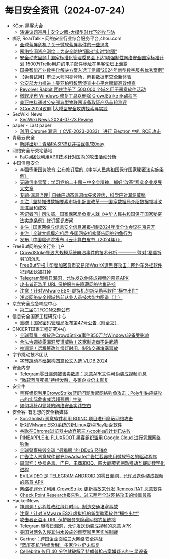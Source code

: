 # 每日安全资讯（2024-07-24）

- KCon 黑客大会
  - [演讲议题巡展 | 安全之眼-大模型时代下的攻与防](https://mp.weixin.qq.com/s?__biz=MzIzOTAwNzc1OQ==&mid=2651137603&idx=1&sn=f8d52ead0e0d387c599347bd3a4a7e92&chksm=f2c12723c5b6ae35f261c80f8d416a5e28ed60a631075bee908693d1038112a0db6d0c3a9956&scene=58&subscene=0#rd)
- 嘶吼 RoarTalk – 网络安全行业综合服务平台,4hou.com
  - [全球蓝屏危机？关于微软蓝屏事件的一些思考](https://www.4hou.com/posts/XP6W)
  - [网络空间资产测绘：为安全防护“画出”实时“地图”](https://www.4hou.com/posts/W1nJ)
  - [安全动态回顾 | 国家标准化管理委员会下达1项强制性网络安全国家标准计划  1500万Trello用户的电子邮件地址在黑客论坛上泄露](https://www.4hou.com/posts/0Mgv)
  - [国投智能产业数字化解决方案入选工信部“2024年新型数字服务优秀案例”](https://www.4hou.com/posts/9j8x)
  - [【免费试用】审证大师闪亮登场，解锁数据审查全新体验](https://www.4hou.com/posts/8gqm)
  - [公安部大力推进！美亚柏科智慧侦查中心平台赋能高效侦查](https://www.4hou.com/posts/7M6j)
  - [Revolver Rabbit 团伙注册了 500,000 个域名用于恶意软件活动](https://www.4hou.com/posts/1MjR)
  - [微软发布 Windows 修复工具以删除 CrowdStrike 驱动程序](https://www.4hou.com/posts/YZ6K)
  - [美亚柏科通过公安部典型物联网设备取证产品首轮测评](https://www.4hou.com/posts/6M6n)
  - [XCon2024议题||大模型安全攻防探索与实践](https://www.4hou.com/posts/5M8B)
- SecWiki News
  - [SecWiki News 2024-07-23 Review](http://www.sec-wiki.com/?2024-07-23)
- paper - Last paper
  - [利用 Chrome 漏洞（ CVE-2023-2033） 进行 Electron 中的 RCE 攻击](https://paper.seebug.org/3201/)
- 青藤云安全
  - [新鲜出炉！青藤RASP捕获并拦截帆软0day](https://mp.weixin.qq.com/s?__biz=MzAwNDE4Mzc1NA==&mid=2650849183&idx=1&sn=6511ada1f1b4e9b31f9cb304ceb5ff97&chksm=80dbdc3ab7ac552c8c1f594a88e888aebc203439df0f90487599afeba5181c84ca093295d713&scene=58&subscene=0#rd)
- 网络安全研究宅基地
  - [FaCai团伙利用APT技术针对国内的攻击活动分析](https://mp.weixin.qq.com/s?__biz=MzUyMDEyNTkwNA==&mid=2247496635&idx=1&sn=53104d45c7d1d651669eabbf8aa9790c&chksm=f9ed9f04ce9a16121ce885a5ba0c2292eb2653903d127da4de2377f17eeac1c3e6fdffa1718a&scene=58&subscene=0#rd)
- 中国信息安全
  - [李强签署国务院令 公布修订后的《中华人民共和国保守国家秘密法实施条例》](https://mp.weixin.qq.com/s?__biz=MzA5MzE5MDAzOA==&mid=2664220600&idx=1&sn=133f2330aa81f22da00c4d4f894f126e&chksm=8b59c541bc2e4c5762f09b2702576ab8b693b00d3c1fa83815aa2c733ffa669220ca56b93859&scene=58&subscene=0#rd)
  - [天融信李雪莹：学习党的二十届三中全会精神，抓好“改革”写实企业发展大文章](https://mp.weixin.qq.com/s?__biz=MzA5MzE5MDAzOA==&mid=2664220600&idx=2&sn=db33b8afc22cc279b6b7de6fc4eb21b7&chksm=8b59c541bc2e4c571747a90863609685ffc0176074bfb853ec74695147fa74acbdf388eba2c2&scene=58&subscene=0#rd)
  - [专题·漏洞治理 | 自适应动态漏洞优先级评估，科学应对漏洞威胁](https://mp.weixin.qq.com/s?__biz=MzA5MzE5MDAzOA==&mid=2664220600&idx=3&sn=8ab7dfe967aa0d9857026ae5bd59c22f&chksm=8b59c541bc2e4c57954d60c9588e23a0a88aeb0e89dad0c7bc72496b77b2e38f17691a11ab73&scene=58&subscene=0#rd)
  - [关注 | 坚持推进数据要素市场化配置改革——国家数据局介绍数据领域改革进展和成效](https://mp.weixin.qq.com/s?__biz=MzA5MzE5MDAzOA==&mid=2664220600&idx=4&sn=59615a600f5488cf05e7e98117f04dec&chksm=8b59c541bc2e4c57de8a73f1c0b497862a1df67ba98be1b497284ae4d4dd7c9c25953f055347&scene=58&subscene=0#rd)
  - [答记者问 | 司法部、国家保密局负责人就《中华人民共和国保守国家秘密法实施条例》修订答记者问](https://mp.weixin.qq.com/s?__biz=MzA5MzE5MDAzOA==&mid=2664220600&idx=5&sn=aaf7b2c66791678d0374cc4a0acdc35d&chksm=8b59c541bc2e4c57522650589779caccdfd4525eb292ee99ed083e3ac4cfca29b94f47f1ee5f&scene=58&subscene=0#rd)
  - [关注 | 国家网络与信息安全信息通报机制2024年度全体会议在京召开](https://mp.weixin.qq.com/s?__biz=MzA5MzE5MDAzOA==&mid=2664220600&idx=6&sn=3b25746fd8556153c12fb2276e43fd26&chksm=8b59c541bc2e4c5715bcf05c0d2aa19791ff84a5719627736572577d04ab2b922f4144faa7a8&scene=58&subscene=0#rd)
  - [关注 | 全球大规模宕机后 多国网安机构警告网络钓鱼行为](https://mp.weixin.qq.com/s?__biz=MzA5MzE5MDAzOA==&mid=2664220600&idx=7&sn=1ac4fc48bf42a5d19eddc6b0537e2703&chksm=8b59c541bc2e4c577bcec5f41da39dea853e60182ee13933dd5cd8bdffc1b0ff8e14a40b2bfe&scene=58&subscene=0#rd)
  - [发布 | 中国信通院发布《云计算白皮书（2024年）》](https://mp.weixin.qq.com/s?__biz=MzA5MzE5MDAzOA==&mid=2664220600&idx=8&sn=dfd4114e8fd4b81c83fb9dfe1353b8b8&chksm=8b59c541bc2e4c57cffa7ffc2b5df8dcb44c0c88d7ada101b8e93bdc4b53ea3c22e0e3ed6714&scene=58&subscene=0#rd)
- FreeBuf网络安全行业门户
  - [CrowdStrike导致大规模系统崩溃事件的技术分析 ———— 暨对“猎鹰折羽”的沉思](https://www.freebuf.com/articles/paper/406610.html)
  - [FreeBuf早报 | 印度加密货币交易所WazirX遭黑客攻击；网约车外挂软件犯罪团伙被打掉](https://www.freebuf.com/news/406783.html)
  - [Telegram曝零日漏洞，允许发送伪装成视频的恶意APK](https://www.freebuf.com/news/406751.html)
  - [攻击者正滥用 URL 保护服务来隐藏网络钓鱼链接](https://www.freebuf.com/news/406740.html)
  - [注意！针对VMware ESXi 虚拟机的新型勒索软件“横空出世”](https://www.freebuf.com/news/406727.html)
  - [浅谈网络安全领域售前从业人员技术能力图谱（上）](https://www.freebuf.com/articles/neopoints/240962.html)
- 京东安全应急响应中心
  - [第二届CTFCON议题公布](https://mp.weixin.qq.com/s?__biz=MjM5OTk2MTMxOQ==&mid=2727837220&idx=1&sn=94fd5941d742d846e93d882117d949ed&chksm=8050a9acb72720ba1292e6ff5eb3019eecf2b7e4a64e0c744c27c68b953b183f5ec42ee89f3c&scene=58&subscene=0#rd)
- 信息安全国家工程研究中心
  - [重磅丨国家密码管理局发布第47号公告（附全文）](https://mp.weixin.qq.com/s?__biz=MzU5OTQ0NzY3Ng==&mid=2247497218&idx=1&sn=11071fbab466c4e267e0dd672113607a&chksm=feb67711c9c1fe073aeb21cd8e247d2f0615b8d0b1fc9a7b8433fe339a3ce8e08f8b23b590c3&scene=58&subscene=0#rd)
- CNCERT国家工程研究中心
  - [全球蓝屏！微软称CrowdStrike事件850万台Windows设备受影响](https://mp.weixin.qq.com/s?__biz=MzUzNDYxOTA1NA==&mid=2247545998&idx=1&sn=79742f30248196f399bff101811704a1&chksm=fa93824fcde40b59a664291a644ca14e0fd49f67e07e2c3b91e63bdede098d7e9cad2244a2e3&scene=58&subscene=0#rd)
  - [合法协调披露漏洞反遭威胁！这家制造商不讲武德](https://mp.weixin.qq.com/s?__biz=MzUzNDYxOTA1NA==&mid=2247545998&idx=2&sn=b73a758fa188e028e1535e31884f3513&chksm=fa93824fcde40b59aea7e0d0960d72d667c2ac25d24aa7c5d02b3506adabfc3c38880fc937c4&scene=58&subscene=0#rd)
  - [神漏洞！远程篡改红绿灯时间，制造交通堵塞事故](https://mp.weixin.qq.com/s?__biz=MzUzNDYxOTA1NA==&mid=2247545998&idx=3&sn=6d60eb2c8944197e7bbccbb9faeb5485&chksm=fa93824fcde40b59e0a7440fa5126512d557b0cdecc611263256e5ed6009aaef41cf59c3921e&scene=58&subscene=0#rd)
- 字节跳动技术团队
  - [字节跳动基础架构四篇论文入选 VLDB 2024](https://mp.weixin.qq.com/s?__biz=MzI1MzYzMjE0MQ==&mid=2247508328&idx=1&sn=b06db2efdbee5e06a5e931f2c13a905b&chksm=e9d36a8adea4e39c6a4ab3e6219644082c7bd6b636086961aed6be13a68190a86073beb2e0d0&scene=58&subscene=0#rd)
- 安全内参
  - [Telegram零日漏洞被售卖数周：恶意APK文件可伪装成视频消息](https://mp.weixin.qq.com/s?__biz=MzI4NDY2MDMwMw==&mid=2247512239&idx=1&sn=f5d2196eca683bd10d0d4a8f2b7a7312&chksm=ebfaf78fdc8d7e99f9aa4c74971768510647b78fa434319fb4f405efbb94d50ab3d6dd580b84&scene=58&subscene=0#rd)
  - [“微软蓝屏死机”持续发酵，多家企业仍未恢复](https://mp.weixin.qq.com/s?__biz=MzI4NDY2MDMwMw==&mid=2247512239&idx=2&sn=01ac48f119d51a735f6ec26e3f19dad5&chksm=ebfaf78fdc8d7e99e4be1d99b1294175bb78b3deb4fd55b68316c2d72c828a901ab8d7578da4&scene=58&subscene=0#rd)
- 安全牛
  - [黑客组织利用CrowdStrike蓝屏问题发起网络钓鱼攻击；Polyfill供应链攻击的实际危害或远超预期 | 牛览](https://mp.weixin.qq.com/s?__biz=MjM5Njc3NjM4MA==&mid=2651131223&idx=1&sn=a9100e9d5dafc245580a25ada5ac376d&chksm=bd15bd848a623492b9cafe6f1d808697e6747299cf45ac1c47b687be222e2fe3edd5705c1e31&scene=58&subscene=0#rd)
  - [如何填补AI领域的网络安全实践空白](https://mp.weixin.qq.com/s?__biz=MjM5Njc3NjM4MA==&mid=2651131223&idx=2&sn=513f53c4bbbfcf60746dda004e70abf9&chksm=bd15bd848a6234928ab6732dc69329326899ada26264ebc0fae4466ed2b4d6609313664766de&scene=58&subscene=0#rd)
- 安全客-有思想的安全新媒体
  - [SocGholish 恶意软件利用 BOINC 项目进行隐蔽网络攻击](https://www.anquanke.com/post/id/298204)
  - [针对VMware ESXi系统的新Linux变种Play勒索软件](https://www.anquanke.com/post/id/298208)
  - [谷歌在Chrome浏览器中放弃第三方cookie的计划已失败](https://www.anquanke.com/post/id/298216)
  - [PINEAPPLE 和 FLUXROOT 黑客组织滥用 Google Cloud 进行凭据网络钓鱼](https://www.anquanke.com/post/id/298221)
  - [全球警察摧毁全球 “最猖獗 ”的 DDoS 经销商](https://www.anquanke.com/post/id/298224)
  - [广告注入恶意软件冒充DwAdsafe广告拦截器使用微软签名的驱动程序](https://www.anquanke.com/post/id/298210)
  - [周鸿祎：免费杀毒、门户、电商和QQ，四大颠覆式创新推动互联网数字化进程](https://www.anquanke.com/post/id/298230)
  - [EVILVIDEO 是 TELEGRAM ANDROID 的零日漏洞，允许发送伪装成视频的恶意 APK](https://www.anquanke.com/post/id/298213)
  - [网络犯罪分子利用 CrowdStrike 更新事故来分发 Remcos RAT 恶意软件](https://www.anquanke.com/post/id/298239)
  - [Check Point Research报告称，过去两年全球网络攻击的增幅最高](https://www.anquanke.com/post/id/298219)
- HackerNews
  - [神漏洞！远程篡改红绿灯时间，制造交通堵塞事故](https://hackernews.cc/archives/53964)
  - [注意！针对 VMware ESXi 虚拟机的新型勒索软件“横空出世”](https://hackernews.cc/archives/53960)
  - [攻击者正滥用 URL 保护服务来隐藏网络钓鱼链接](https://hackernews.cc/archives/53957)
  - [Telegram 曝零日漏洞，允许发送伪装成视频的恶意 APK](https://hackernews.cc/archives/53950)
  - [美国对两名入侵其供水设施的俄罗斯黑客实施制裁](https://hackernews.cc/archives/53943)
  - [Gartner：跨国企业面临三大网络安全挑战](https://hackernews.cc/archives/53934)
  - [“蓝屏死机”持续发酵，多家企业仍未恢复](https://hackernews.cc/archives/53932)
  - [Cellebrite 仅用 40 分钟就破解了特朗普枪击案嫌疑人的三星设备](https://hackernews.cc/archives/53922)
